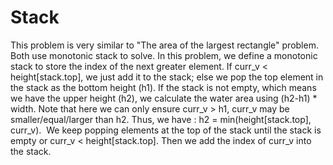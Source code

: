 # **Stack**
This problem is very similar to "The area of the largest rectangle" problem. Both use monotonic stack to solve. In this problem, we define a monotonic stack to store the index of the next greater element. If curr_v < height[stack.top], we just add it to the stack; else we pop the top element in the stack as the bottom height (h1). If the stack is not empty, which means we have the upper height (h2), we calculate the water area using (h2-h1) * width. Note that here we can only ensure curr_v > h1, curr_v may be smaller/equal/larger than h2. Thus, we have : h2 = min(height[stack.top], curr_v).
​
We keep popping elements at the top of the stack until the stack is empty or curr_v < height[stack.top]. Then we add the index of curr_v into the stack.
​
​
​
​